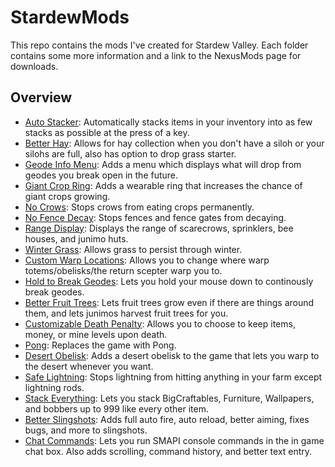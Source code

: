 # StardewMods
This repo contains the mods I've created for Stardew Valley. Each folder contains some more information and a link to the NexusMods page for downloads.

## Overview
- [Auto Stacker](/AutoStacker): Automatically stacks items in your inventory into as few stacks as possible at the press of a key.
- [Better Hay](/BetterHay): Allows for hay collection when you don't have a siloh or your silohs are full, also has option to drop grass starter.
- [Geode Info Menu](/GeodeInfoMenu): Adds a menu which displays what will drop from geodes you break open in the future.
- [Giant Crop Ring](/GiantCropRing): Adds a wearable ring that increases the chance of giant crops growing.
- [No Crows](/NoCrows): Stops crows from eating crops permanently.
- [No Fence Decay](/NoFenceDecay): Stops fences and fence gates from decaying.
- [Range Display](/RangeDisplay): Displays the range of scarecrows, sprinklers, bee houses, and junimo huts.
- [Winter Grass](/WinterGrass): Allows grass to persist through winter.
- [Custom Warp Locations](/CustomWarpLocations): Allows you to change where warp totems/obelisks/the return scepter warp you to.
- [Hold to Break Geodes](/HoldToBreakGeodes): Lets you hold your mouse down to continously break geodes.
- [Better Fruit Trees](/BetterFruitTrees): Lets fruit trees grow even if there are things around them, and lets junimos harvest fruit trees for you.
- [Customizable Death Penalty](/CustomizableDeathPenalty): Allows you to choose to keep items, money, or mine levels upon death.
- [Pong](/Pong): Replaces the game with Pong.
- [Desert Obelisk](/DesertObelisk): Adds a desert obelisk to the game that lets you warp to the desert whenever you want.
- [Safe Lightning](/SafeLightning): Stops lightning from hitting anything in your farm except lightning rods.
- [Stack Everything](/StackEverything): Lets you stack BigCraftables, Furniture, Wallpapers, and bobbers up to 999 like every other item.
- [Better Slingshots](/BetterSlingshots): Adds full auto fire, auto reload, better aiming, fixes bugs, and more to slingshots.
- [Chat Commands](/ChatCommands): Lets you run SMAPI console commands in the in game chat box. Also adds scrolling, command history, and better text entry.